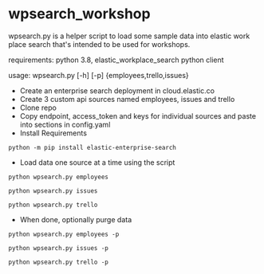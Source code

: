 # wpsearch_workshop

wpsearch.py is a helper script to load some sample data into elastic work place search that's intended to be used for workshops.

requirements: python 3.8, elastic_workplace_search python client

usage: wpsearch.py [-h] [-p] {employees,trello,issues}

- Create an enterprise search deployment in cloud.elastic.co
- Create 3 custom api sources named employees, issues and trello
- Clone repo
- Copy endpoint, access_token and keys for individual sources and paste into sections in config.yaml
- Install Requirements

`python -m pip install elastic-enterprise-search`
- Load data one source at a time using the script

`python wpsearch.py employees`


`python wpsearch.py issues`


`python wpsearch.py trello`

- When done, optionally purge data

`python wpsearch.py employees -p`


`python wpsearch.py issues -p`


`python wpsearch.py trello -p`



